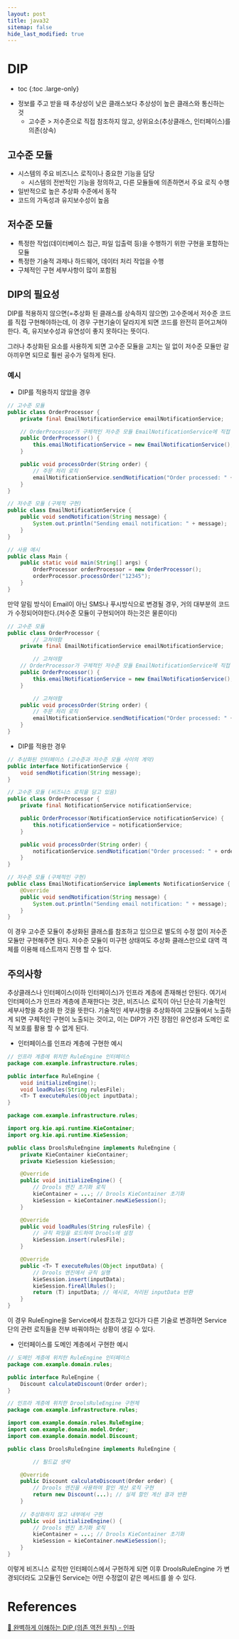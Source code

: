 ```yaml
---
layout: post
title: java32
sitemap: false
hide_last_modified: true
---
```

# DIP

* toc
{:toc .large-only}

- 정보를 주고 받을 때 추상성이 낮은 클래스보다 추상성이 높은 클래스와 통신하는 것
    - 고수준 > 저수준으로 직접 참조하지 않고, 상위요소(추상클래스, 인터페이스)를 의존(상속)

## 고수준 모듈

- 시스템의 주요 비즈니스 로직이나 중요한 기능을 담당
    - 시스템의 전반적인 기능을 정의하고, 다른 모듈들에 의존하면서 주요 로직 수행
- 일반적으로 높은 추상화 수준에서 동작
- 코드의 가독성과 유지보수성이 높음

## 저수준 모듈

- 특정한 작업(데이터베이스 접근, 파일 입출력 등)을 수행하기 위한 구현을 포함하는 모듈
- 특정한 기술적 과제나 하드웨어, 데이터 처리 작업을 수행
- 구체적인 구현 세부사항이 많이 포함됨

## DIP의 필요성

DIP를 적용하지 않으면(=추상화 된 클래스를 상속하지 않으면) 고수준에서 저수준 코드를 직접 구현해야하는데, 이 경우 구현기술이 달라지게 되면 코드를 완전히 뜯어고쳐야한다. 즉, 유지보수성과 유연성이 좋지 못하다는 뜻이다.

그러나 추상화된 요소를 사용하게 되면 고수준 모듈을 고치는 일 없이 저수준 모듈만 갈아끼우면 되므로 훨씬 공수가 덜하게 된다.

### 예시

- DIP를 적용하지 않았을 경우

```java
// 고수준 모듈
public class OrderProcessor {
    private final EmailNotificationService emailNotificationService;

    // OrderProcessor가 구체적인 저수준 모듈 EmailNotificationService에 직접 의존함
    public OrderProcessor() {
        this.emailNotificationService = new EmailNotificationService();
    }

    public void processOrder(String order) {
        // 주문 처리 로직
        emailNotificationService.sendNotification("Order processed: " + order);
    }
}

// 저수준 모듈 (구체적 구현)
public class EmailNotificationService {
    public void sendNotification(String message) {
        System.out.println("Sending email notification: " + message);
    }
}

// 사용 예시
public class Main {
    public static void main(String[] args) {
        OrderProcessor orderProcessor = new OrderProcessor();
        orderProcessor.processOrder("12345");
    }
}
```

만약 알림 방식이 Email이 아닌 SMS나 푸시방식으로 변경될 경우, 거의 대부분의 코드가 수정되어야한다.(저수준 모듈이 구현되어야 하는것은 물론이다)

```java
// 고수준 모듈
public class OrderProcessor {
		// 고쳐야함
    private final EmailNotificationService emailNotificationService;

		// 고쳐야함
    // OrderProcessor가 구체적인 저수준 모듈 EmailNotificationService에 직접 의존함
    public OrderProcessor() {
        this.emailNotificationService = new EmailNotificationService();
    }

		// 고쳐야함
    public void processOrder(String order) {
        // 주문 처리 로직
        emailNotificationService.sendNotification("Order processed: " + order);
    }
}
```

- DIP를 적용한 경우

```java
// 추상화된 인터페이스 (고수준과 저수준 모듈 사이의 계약)
public interface NotificationService {
    void sendNotification(String message);
}

// 고수준 모듈 (비즈니스 로직을 담고 있음)
public class OrderProcessor {
    private final NotificationService notificationService;

    public OrderProcessor(NotificationService notificationService) {
        this.notificationService = notificationService;
    }

    public void processOrder(String order) {
        notificationService.sendNotification("Order processed: " + order);
    }
}

// 저수준 모듈 (구체적인 구현)
public class EmailNotificationService implements NotificationService {
    @Override
    public void sendNotification(String message) {
        System.out.println("Sending email notification: " + message);
    }
}
```

이 경우 고수준 모듈이 추상화된 클래스를 참조하고 있으므로 별도의 수정 없이 저수준 모듈만 구현해주면 된다. 저수준 모듈이 미구현 상태여도 추상화 클래스만으로 대역 객체를 이용해 테스트까지 진행 할 수 있다.

## 주의사항

추상클래스나 인터페이스(이하 인터페이스)가 인프라 계층에 존재해선 안된다. 여기서 인터페이스가 인프라 계층에 존재한다는 것은, 비즈니스 로직이 아닌 단순히 기술적인 세부사항을 추상화 한 것을 뜻한다. 기술적인 세부사항을 추상화하여 고모듈에서 노출하게 되면 구체적인 구현이 노출되는 것이고, 이는 DIP가 가진 장점인 유연성과 도메인 로직 보호를 활용 할 수 없게 된다.

- 인터페이스를 인프라 계층에 구현한 예시

```java
// 인프라 계층에 위치한 RuleEngine 인터페이스
package com.example.infrastructure.rules;

public interface RuleEngine {
    void initializeEngine();
    void loadRules(String rulesFile);
    <T> T executeRules(Object inputData);
}

package com.example.infrastructure.rules;

import org.kie.api.runtime.KieContainer;
import org.kie.api.runtime.KieSession;

public class DroolsRuleEngine implements RuleEngine {
    private KieContainer kieContainer;
    private KieSession kieSession;

    @Override
    public void initializeEngine() {
        // Drools 엔진 초기화 로직
        kieContainer = ...; // Drools KieContainer 초기화
        kieSession = kieContainer.newKieSession();
    }

    @Override
    public void loadRules(String rulesFile) {
        // 규칙 파일을 로드하여 Drools에 설정
        kieSession.insert(rulesFile);
    }

    @Override
    public <T> T executeRules(Object inputData) {
        // Drools 엔진에서 규칙 실행
        kieSession.insert(inputData);
        kieSession.fireAllRules();
        return (T) inputData; // 예시로, 처리된 inputData 반환
    }
}
```

이 경우 RuleEngine을 Service에서 참조하고 있다가 다른 기술로 변경하면 Service단의 관련 로직들을 전부 바꿔야하는 상황이 생길 수 있다.

- 인터페이스를 도메인 계층에서 구현한 예시

```java
// 도메인 계층에 위치한 RuleEngine 인터페이스
package com.example.domain.rules;

public interface RuleEngine {
    Discount calculateDiscount(Order order);
}

// 인프라 계층에 위치한 DroolsRuleEngine 구현체
package com.example.infrastructure.rules;

import com.example.domain.rules.RuleEngine;
import com.example.domain.model.Order;
import com.example.domain.model.Discount;

public class DroolsRuleEngine implements RuleEngine {

		// 필드값 생략

    @Override
    public Discount calculateDiscount(Order order) {
        // Drools 엔진을 사용하여 할인 계산 로직 구현
        return new Discount(...); // 실제 할인 계산 결과 반환
    }
    
    // 추상화하지 않고 내부에서 구현
    public void initializeEngine() {
        // Drools 엔진 초기화 로직
        kieContainer = ...; // Drools KieContainer 초기화
        kieSession = kieContainer.newKieSession();
    }
}

```

이렇게 비즈니스 로직만 인터페이스에서 구현하게 되면 이후 DroolsRuleEngine 가 변경되더라도 고모듈인 Service는 어떤 수정없이 같은 메서드를 쓸 수 있다.

# References

[💠 완벽하게 이해하는 DIP (의존 역전 원칙) - 인파](https://inpa.tistory.com/entry/OOP-%F0%9F%92%A0-%EC%95%84%EC%A3%BC-%EC%89%BD%EA%B2%8C-%EC%9D%B4%ED%95%B4%ED%95%98%EB%8A%94-DIP-%EC%9D%98%EC%A1%B4-%EC%97%AD%EC%A0%84-%EC%9B%90%EC%B9%99)
